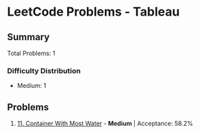 # LeetCode Problems - Tableau

## Summary
Total Problems: 1

### Difficulty Distribution

- Medium: 1

## Problems

1. [11. Container With Most Water](https://leetcode.com/problems/container-with-most-water/) - **Medium** | Acceptance: 58.2%